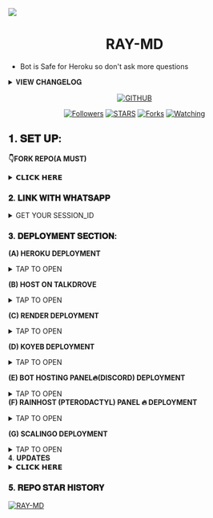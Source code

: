 
<a><img src='https://imgur.com/a/LBTKObw'/></a>
<h1 align="center"> RAY-MD </h1>

- Bot is Safe for Heroku so don't ask more questions


<details>
<summary>𝐕𝐈𝐄𝐖 𝐂𝐇𝐀𝐍𝐆𝐄𝐋𝐎𝐆</summary>
  
- 𝑨𝒍𝒍 𝑫𝒐𝒘𝒏𝒍𝒐𝒂𝒅𝒆𝒓𝒔 𝑭𝒊𝒙𝒆𝒅 𝒂𝒏𝒅 𝒂𝒓𝒆 𝑾𝒐𝒓𝒌𝒊𝒏𝒈🔥.
- 𝑶𝒗𝒆𝒓𝒂𝒍 𝑷𝒆𝒓𝒇𝒐𝒓𝒎𝒂𝒏𝒄𝒆 𝑰𝒎𝒑𝒓𝒐𝒗𝒆𝒎𝒆𝒏𝒕𝒔🤫.
- Deprecated Buttoned Commands so everything is fine.

</details>

  <p align="center">
<a href="https://github.com/raymondfanuel"><img title="GITHUB" src="https://img.shields.io/badge/GITHUB-RAYMOND TECH-red.svg?style=for-the-badge&logo=github"></a>
<p/>
<p align="center">
<a href="https://github.com/raymondfanuel?tab=followers"><img title="Followers" src="https://img.shields.io/github/followers/raymondfanuel?label=Followers&style=social"></a>
<a href="https://github.com/raymondfanuel/RAY-MD/stargazers/"><img title="STARS" src="https://img.shields.io/github/stars/raymondfanuel/RAY-MD?&style=social"></a>
<a href="https://github.com/raymondfanuel/RAY-MD/network/members"><img title="Forks" src="https://img.shields.io/github/forks/raymondfanuel/RAY-MD?style=social"></a>
<a href="https://github.com/raymondfanuel/RAY-MD/watchers"><img title="Watching" src="https://img.shields.io/github/watchers/raymondfanuel/RAY-MD?label=Watching&style=social"></a>

  
## 𝟏. 𝐒𝐄𝐓 𝐔𝐏:

**👇FORK REPO(A MUST)**
<details>
<summary>𝗖𝗟𝗜𝗖𝗞 𝗛𝗘𝗥𝗘</summary>
  
- This is essential for you to obtain your own safe forked deployable repo especially heroku users.

<a href="https://github.com/raymondfanuel/RAY-MD/fork"><img src="https://img.shields.io/badge/CLICK%20HERE-purple" alt="FORK GIFTED-MD" width="150"></a>
</details>


### 𝟐. 𝐋𝐈𝐍𝐊 𝐖𝐈𝐓𝐇 𝐖𝐇𝐀𝐓𝐒𝐀𝐏𝐏

<details>
<summary>GET YOUR SESSION_ID</summary>
<a href="https://session.giftedtech.my.id"><img src="https://img.shields.io/badge/CLICK%20HERE-green" alt="Pairing Code" width="150"></a>

- Session ID must start with **Gifted~** and is 15 characters in length.
</details>

### 𝟑. 𝐃𝐄𝐏𝐋𝐎𝐘𝐌𝐄𝐍𝐓 𝐒𝐄𝐂𝐓𝐈𝐎𝐍:
**(A) HEROKU DEPLOYMENT**

<details>
<summary>TAP TO OPEN</summary>
<a href="https://signup.heroku.com/login"><img src="https://img.shields.io/badge/HEROKU%20SIGNUP-white" alt="Pairing Code" width="150"></a>
  
<a href="https://session.giftedtech.my.id/auth"><img src="https://img.shields.io/badge/DEPLOY%20NOW-red" alt="Deploy Gifted" width="150"></a>
</details>



**(B) HOST ON TALKDROVE**
<details>
<summary>TAP TO OPEN</summary>
<a href="https://host.talkdrove.com/signup?ref=L8QZZHYP"><img src="https://img.shields.io/badge/TALKDROVE%20SIGNUP-green" alt="TalkDrove" width="150"></a>

<a href="https://youtu.be/PCqq34PJkAA?feature=shared"><img src="https://img.shields.io/badge/WATCH%20TUTORIAL-red" alt="TalkDrove Tutorial" width="150"></a>
</details>

**(C) RENDER DEPLOYMENT**
<details>
<summary>TAP TO OPEN</summary>
<a href="https://dashboard.render.com/signup"><img src="https://img.shields.io/badge/RENDER%20SIGNUP-green" alt="Render" width="150"></a>

<a href="https://youtu.be/TVu8CQPPliM?feature=shared"><img src="https://img.shields.io/badge/WATCH%20TUTORIAL-red" alt="Render Tutorial" width="150"></a>
</details>

**(D) KOYEB DEPLOYMENT**
<details>
<summary>TAP TO OPEN</summary>
<a href="https://app.koyeb.com/auth/signup"><img src="https://img.shields.io/badge/KOYEB%20SIGNUP-purple" alt="Koyeb" width="150"></a>

<a href="https://app.koyeb.com/services/deploy/?type=git&repository=github.com%2Fmouricedevs%2Fgifted&branch=main&name=gifted-md&builder=dockerfile&env%5BAUTO_BLOCK=false%5D=&env%5BSESSION_ID%5D=your%20sessionid%20here&env%5BMODE%5D=private&env=%5BAUTO_READ%5D%3Dfalse&env%5BAUTO_READ_STATUS%5D=true"><img src="https://img.shields.io/badge/DEPLOY%20NOW-black" alt="Koyeb Tutorial" width="150"></a>
</details>

**(E) BOT HOSTING PANEL🔥(DISCORD) DEPLOYMENT**
<details>
<summary>TAP TO OPEN</summary>
<a href="https://codes.giftedtech.my.id/download/gifted-main.zip"><img src="https://img.shields.io/badge/DOWNLOAD%20FILES-yellow" alt="Rainhost Files" width="150"></a>
  
<a href="https://bot-hosting.net/?aff=1259151615210819614"><img src="https://img.shields.io/badge/SIGNUP%20&%20DEPLOY-gold" alt="Scalingo Deploy" width="150"></a>
</details


**(F) RAINHOST (PTERODACTYL) PANEL 🔥 DEPLOYMENT**
<details>
<summary>TAP TO OPEN</summary>
<a href="https://dash.rainxzet.com"><img src="https://img.shields.io/badge/RAINHOST%20SIGNUP-green" alt="Rainhost" width="150"></a>
<a href="https://codes.giftedtech.my.id/download/gifted-main.zip"><img src="https://img.shields.io/badge/DOWNLOAD%20FILES-yellow" alt="Rainhost Files" width="150"></a>
<a href="https://youtu.be/8YpaGQQN_x4"><img src="https://img.shields.io/badge/WATCH%20TUTORIAL-white" alt="Rainhost Tutorial" width="150"></a>
</details>


**(G) SCALINGO DEPLOYMENT**
<details>
<summary>TAP TO OPEN</summary>
<a href="https://scalingo.com/"><img src="https://img.shields.io/badge/SIGNUP%20&%20DEPLOY-gold" alt="Scalingo Deploy" width="150"></a>
</details


### 𝟒. 𝐔𝐏𝐃𝐀𝐓𝐄𝐒 

<details>
<summary>𝗖𝗟𝗜𝗖𝗞 𝗛𝗘𝗥𝗘</summary>
  
- **Join [WHATSAPP CHANNEL](https://whatsapp.com/channel/0029VaYauR9ISTkHTj4xvi1l) for Daily Updates.**
</details>

### 𝟓. 𝐑𝐄𝐏𝐎 𝐒𝐓𝐀𝐑 𝐇𝐈𝐒𝐓𝐎𝐑𝐘 

[![RAY-MD](https://api.star-history.com/svg?repos=raymondfanuel&type=Timeline)](#)


